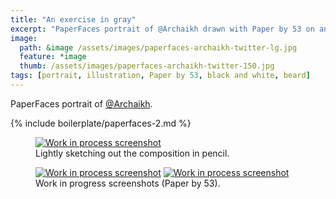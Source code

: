 ```yaml
---
title: "An exercise in gray"
excerpt: "PaperFaces portrait of @Archaikh drawn with Paper by 53 on an iPad."
image: 
  path: &image /assets/images/paperfaces-archaikh-twitter-lg.jpg 
  feature: *image
  thumb: /assets/images/paperfaces-archaikh-twitter-150.jpg
tags: [portrait, illustration, Paper by 53, black and white, beard]
---
```


PaperFaces portrait of <a href="http://twitter.com/Archaikh">@Archaikh</a>.

{% include boilerplate/paperfaces-2.md %}

<figure>
	<a href="{{ site.url }}/assets/images/paperfaces-archaikh-process-1-lg.jpg"><img src="{{ site.url }}/assets/images/paperfaces-archaikh-process-1-750.jpg" alt="Work in process screenshot"></a>
	<figcaption>Lightly sketching out the composition in pencil.</figcaption>
</figure>

<figure class="half">
	<a href="{{ site.url }}/assets/images/paperfaces-archaikh-process-2-lg.jpg"><img src="{{ site.url }}/assets/images/paperfaces-archaikh-process-2-600.jpg" alt="Work in process screenshot"></a>
	<a href="{{ site.url }}/assets/images/paperfaces-archaikh-process-3-lg.jpg"><img src="{{ site.url }}/assets/images/paperfaces-archaikh-process-3-600.jpg" alt="Work in process screenshot"></a>
	<figcaption>Work in progress screenshots (Paper by 53).</figcaption>
</figure>